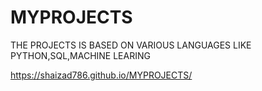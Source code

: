 # MYPROJECTS
THE PROJECTS IS BASED ON VARIOUS LANGUAGES LIKE PYTHON,SQL,MACHINE LEARING


https://shaizad786.github.io/MYPROJECTS/
